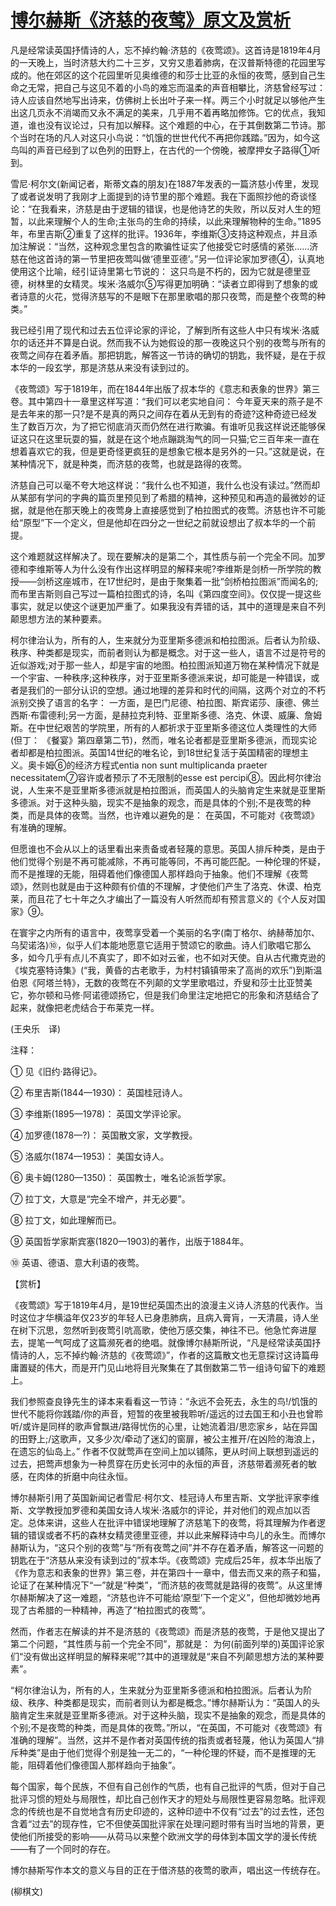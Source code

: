 # [博尔赫斯《济慈的夜莺》原文及赏析](https://www.vrrw.net/wx/12278.html)

凡是经常读英国抒情诗的人，忘不掉约翰·济慈的《夜莺颂》。这首诗是1819年4月的一天晚上，当时济慈大约二十三岁，又穷又患着肺病，在汉普斯特德的花园里写成的。他在郊区的这个花园里听见奥维德的和莎士比亚的永恒的夜莺，感到自己生命之无常，把自己与这见不着的小鸟的难忘而温柔的声音相攀比，济慈曾经写过： 诗人应该自然地写出诗来，仿佛树上长出叶子来一样。两三个小时就足以够他产生出这几页永不消竭而又永不满足的美来，几乎用不着再略加修饰。它的优点，我知道，谁也没有议论过，只有加以解释。这个难题的中心，在于其倒数第二节诗。那个当时在场的凡人对这只小鸟说：“饥饿的世世代代不再把你践踏。”因为，如今这鸟叫的声音已经到了以色列的田野上，在古代的一个傍晚，被摩押女子路得①听到。

雪尼·柯尔文(新闻记者，斯蒂文森的朋友)在1887年发表的一篇济慈小传里，发现了或者说发明了我刚才上面提到的诗节里的那个难题。我在下面照抄他的奇谈怪论：“在我看来，济慈是由于逻辑的错误，也是他诗艺的失败，所以反对人生的短暂，以此来理解个人的生命;主张鸟的生命的持续，以此来理解物种的生命。”1895年，布里吉斯②重复了这样的批评。1936年，李维斯③支持这种观点，并且添加注解说：“当然，这种观念里包含的欺骗性证实了他接受它时感情的紧张……济慈在他这首诗的第一节里把夜莺叫做‘德里亚德’。”另一位评论家加罗德④，认真地使用这个比喻，经引证诗里第七节说的： 这只鸟是不朽的，因为它就是德里亚德，树林里的女精灵。埃米·洛威尔⑤写得更加明确：“读者立即得到了想象的或者诗意的火花，觉得济慈写的不是眼下在那里歌唱的那只夜莺，而是整个夜莺的种类。”

我已经引用了现代和过去五位评论家的评论，了解到所有这些人中只有埃米·洛威尔的话还并不算是白说。然而我不认为她假设的那一夜晚这只个别的夜莺与所有的夜莺之间存在着矛盾。那把钥匙，解答这一节诗的确切的钥匙，我怀疑，是在于叔本华的一段玄学，那是济慈从来没有读到过的。



《夜莺颂》写于1819年，而在1844年出版了叔本华的《意志和表象的世界》第三卷。其中第四十一章里这样写道：“我们可以老实地自问： 今年夏天来的燕子是不是去年来的那一只?是不是真的两只之间存在着从无到有的奇迹?这种奇迹已经发生了数百万次，为了把它彻底消灭而仍然在进行欺骗。有谁听见我这样说还能够保证这只在这里玩耍的猫，就是在这个地点蹦跳淘气的同一只猫;它三百年来一直在想着喜欢它的我，但是更奇怪更疯狂的是想象它根本是另外的一只。”这就是说，在某种情况下，就是种类，而济慈的夜莺，也就是路得的夜莺。

济慈自己可以毫不夸大地这样说：“我什么也不知道，我什么也没有读过。”然而却从某部有学问的字典的篇页里预见到了希腊的精神，这种预见和再造的最微妙的证据，就是他在那天晚上的夜莺身上直接感觉到了柏拉图式的夜莺。济慈也许不可能给“原型”下一个定义，但是他却在四分之一世纪之前就设想出了叔本华的一个前提。

这个难题就这样解决了。现在要解决的是第二个，其性质与前一个完全不同。加罗德和李维斯等人为什么没有作出这样明显的解释来呢?李维斯是剑桥一所学院的教授——剑桥这座城市，在17世纪时，是由于聚集着一批“剑桥柏拉图派”而闻名的;而布里吉斯则自己写过一篇柏拉图式的诗，名叫《第四度空间》。仅仅提一提这些事实，就足以使这个谜更加严重了。如果我没有弄错的话，其中的道理是来自不列颠思想方法的某种要素。

柯尔律治认为，所有的人，生来就分为亚里斯多德派和柏拉图派。后者认为阶级、秩序、种类都是现实，而前者则认为都是概念。对于这一些人，语言不过是符号的近似游戏;对于那一些人，却是宇宙的地图。柏拉图派知道万物在某种情况下就是一个宇宙、一种秩序;这种秩序，对于亚里斯多德派来说，却可能是一种错误，或者是我们的一部分认识的空想。通过地理的差异和时代的间隔，这两个对立的不朽派别交换了语言的名字： 一方面，是巴门尼德、柏拉图、斯宾诺莎、康德、佛兰西斯·布雷德利;另一方面，是赫拉克利特、亚里斯多德、洛克、休谟、威廉、詹姆斯。在中世纪艰苦的学院里，所有的人都祈求于亚里斯多德这位人类理性的大师(但丁： 《餐宴》第四章第二节)，然而，唯名论者都是亚里斯多德派，而现实论者却都是柏拉图派。英国14世纪的唯名论，到18世纪复活于英国精密的理想主义。奥卡姆⑥的经济方程式entia non sunt multiplicanda praeter necessitatem⑦容许或者预示了不无限制的esse est percipi⑧。因此柯尔律治说，人生来不是亚里斯多德派就是柏拉图派，而英国人的头脑肯定生来就是亚里斯多德派。对于这种头脑，现实不是抽象的观念，而是具体的个别;不是夜莺的种类，而是具体的夜莺。当然，也许难以避免的是： 在英国，不可能对《夜莺颂》有准确的理解。

但愿谁也不会从以上的话里看出来责备或者轻蔑的意思。英国人排斥种类，是由于他们觉得个别是不再可能减除，不再可能等同，不再可能匹配。一种伦理的怀疑，而不是推理的无能，阻碍着他们像德国人那样趋向于抽象。他们不理解《夜莺颂》，然则也就是由于这种颇有价值的不理解，才使他们产生了洛克、休谟、柏克莱，而且花了七十年之久才编出了一篇没有人听然而却有预言意义的《个人反对国家》⑨。

在寰宇之内所有的语言中，夜莺享受着一个美丽的名字(南丁格尔、纳赫蒂加尔、乌契诺洛)⑩，似乎人们本能地愿意它适用于赞颂它的歌曲。诗人们歌唱它那么多，如今几乎有点儿不真实了，即不如对云雀，也不如对天使。自从古代撒克逊的《埃克塞特诗集》(“我，黄昏的古老歌手，为村村镇镇带来了高尚的欢乐”)到斯温伯恩《阿塔兰特》，无数的夜莺在不列颠的文学里歌唱过，乔叟和莎士比亚赞美它，弥尔顿和马修·阿诺德颂扬它，但是我们命里注定地把它的形象和济慈结合了起来，就像把老虎结合于布莱克一样。

(王央乐　译)

注释：

① 见《旧约·路得记》。

② 布里吉斯(1844—1930)： 英国桂冠诗人。

③ 李维斯(1895—1978)： 英国文学评论家。

④ 加罗德(1878—?)： 英国散文家，文学教授。

⑤ 洛威尔(1874—1953)： 美国女诗人。

⑥ 奥卡姆(1280—1350)： 英国教士，唯名论派哲学家。

⑦ 拉丁文，大意是“完全不增产，并无必要”。

⑧ 拉丁文，如此理解而已。

⑨ 英国哲学家斯宾塞(1820—1903)的著作，出版于1884年。

⑩ 英语、德语、意大利语的夜莺。

【赏析】

《夜莺颂》写于1819年4月，是19世纪英国杰出的浪漫主义诗人济慈的代表作。当时这位才华横溢年仅23岁的年轻人已身患肺病，且病入膏肓，一天清晨，诗人坐在树下沉思，忽然听到夜莺引吭高歌，使他万感交集，神往不已。他急忙奔进屋去，提笔一气呵成了这篇濒死者的绝唱。就像博尔赫斯所说，“凡是经常读英国抒情诗的人，忘不掉约翰·济慈的《夜莺颂》”，作者的这篇散文也无意探讨这诗篇毋庸置疑的伟大，而是开门见山地将目光聚集在了其倒数第二节一组诗句留下的难题上。

我们参照查良铮先生的译本来看看这一节诗：“永远不会死去，永生的鸟!/饥饿的世代不能将你践踏/你的声音，短暂的夜里被我聆听/遥远的过去国王和小丑也曾聆听/或许是同样的歌声曾飘进/路得忧伤的心里，让她流着泪/思恋家乡，站在异国的田野上;/这歌声，又多少次/牵动了迷幻的窗扉，被公主推开/在凶险的海浪上，在遗忘的仙岛上。” 作者不仅就莺声在空间上加以铺陈，更从时间上联想到遥远的过去，把莺声想象为一种贯穿在历史长河中的永恒的声音，济慈带着濒死者的敏感，在肉体的折磨中向往永恒。

博尔赫斯引用了英国新闻记者雪尼·柯尔文、桂冠诗人布里吉斯、文学批评家李维斯、文学教授加罗德和美国女诗人埃米·洛威尔的评论，并对他们的观点加以否定。总体来讲，这些人在批评中错误地理解了济慈笔下的夜莺，将其理解为作者逻辑的错误或者不朽的森林女精灵德里亚德，并以此来解释诗中鸟儿的永生。而博尔赫斯认为，“这只个别的夜莺”与“所有夜莺之间”并不存在着矛盾，解答这一问题的钥匙在于“济慈从来没有读到过的”叔本华。《夜莺颂》完成后25年，叔本华出版了《作为意志和表象的世界》第三卷，并在第四十一章中，借去而又来的燕子和猫，论证了在某种情况下“一”就是“种类”，“而济慈的夜莺就是路得的夜莺”。从这里博尔赫斯解决了这一难题，“济慈也许不可能给‘原型’下一个定义”，但他却微妙地再现了古希腊的一种精神，再造了“柏拉图式的夜莺”。

然而，作者志在解读的并不是济慈的《夜莺颂》而是济慈的夜莺，于是他又提出了第二个问题，“其性质与前一个完全不同”，那就是： 为何(前面列举的)英国评论家们“没有做出这样明显的解释来呢”?其中的道理就是“来自不列颠思想方法的某种要素”。

“柯尔律治认为，所有的人，生来就分为亚里斯多德派和柏拉图派。后者认为阶级、秩序、种类都是现实，而前者则认为都是概念。”博尔赫斯认为：“英国人的头脑肯定生来就是亚里斯多德派。对于这种头脑，现实不是抽象的观念，而是具体的个别;不是夜莺的种类，而是具体的夜莺。”所以，“在英国，不可能对《夜莺颂》有准确的理解”。当然，这并不是作者对英国传统的指责或者轻蔑，他认为英国人“排斥种类”是由于他们觉得个别是独一无二的，“一种伦理的怀疑，而不是推理的无能，阻碍着他们像德国人那样趋向于抽象”。

每个国家，每个民族，不但有自己创作的气质，也有自己批评的气质，但对于自己批评习惯的短处与局限性，却比自己创作天才的短处与局限性更容易忽略。批评观念的传统也是不自觉地含有历史印迹的，这种印迹中不仅有“过去”的过去性，还包含着“过去”的现存性，它不但使英国批评家在处理问题时带有当时当地的背景，更使他们所接受的影响——从荷马以来整个欧洲文学的母体到本国文学的漫长传统——有了一个同时的存在。

博尔赫斯写作本文的意义与目的正在于借济慈的夜莺的歌声，唱出这一传统存在。

(柳棋文)

